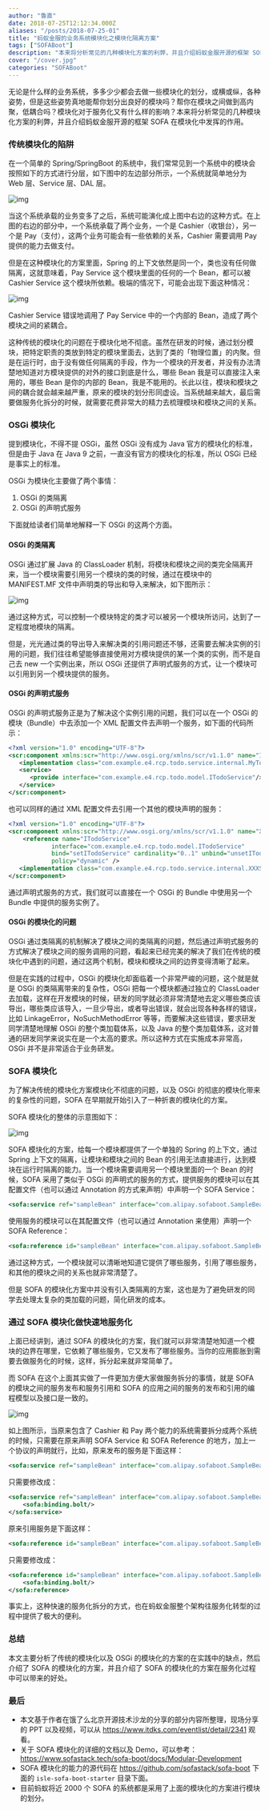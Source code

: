 ```yaml
---
author: "鲁直"
date: 2018-07-25T12:12:34.000Z
aliases: "/posts/2018-07-25-01"
title: "蚂蚁金服的业务系统模块化之模块化隔离方案"
tags: ["SOFABoot"]
description: "本来将分析常见的几种模块化方案的利弊，并且介绍蚂蚁金服开源的框架 SOFA 在模块化中发挥的作用。"
cover: "/cover.jpg"
categories: "SOFABoot"
---
```


无论是什么样的业务系统，多多少少都会去做一些模块化的划分，或横或纵，各种姿势，但是这些姿势真地能帮你划分出良好的模块吗？帮你在模块之间做到高内聚，低耦合吗？模块化对于服务化又有什么样的影响？本来将分析常见的几种模块化方案的利弊，并且介绍蚂蚁金服开源的框架 SOFA 在模块化中发挥的作用。

### 传统模块化的陷阱

在一个简单的 Spring/SpringBoot 的系统中，我们常常见到一个系统中的模块会按照如下的方式进行分层，如下图中的左边部分所示，一个系统就简单地分为 Web 层、Service 层、DAL 层。

![img](https://gw.alipayobjects.com/zos/nemopainter_prod/62484a0f-17f4-44e6-8f10-635bd28a1f32/sofastack-blog/resources-2018-07-2018-07-25-01-01.png)

当这个系统承载的业务变多了之后，系统可能演化成上图中右边的这种方式。在上图的右边的部分中，一个系统承载了两个业务，一个是 Cashier（收银台），另一个是 Pay（支付），这两个业务可能会有一些依赖的关系，Cashier 需要调用 Pay 提供的能力去做支付。

但是在这种模块化的方案里面，Spring 的上下文依然是同一个，类也没有任何做隔离，这就意味着，Pay Service 这个模块里面的任何的一个 Bean，都可以被 Cashier Service 这个模块所依赖。极端的情况下，可能会出现下面这种情况：

![img](https://gw.alipayobjects.com/zos/nemopainter_prod/2509798f-07b8-4fba-8e40-62fc544ff2b9/sofastack-blog/resources-2018-07-2018-07-25-01-02.png)

Cashier Service 错误地调用了 Pay Service 中的一个内部的 Bean，造成了两个模块之间的紧耦合。

这种传统的模块化的问题在于模块化地不彻底。虽然在研发的时候，通过划分模块，把特定职责的类放到特定的模块里面去，达到了类的「物理位置」的内聚。但是在运行时，由于没有做任何隔离的手段，作为一个模块的开发者，并没有办法清楚地知道对方模块提供的对外的接口到底是什么，哪些 Bean 我是可以直接注入来用的，哪些 Bean 是你的内部的 Bean，我是不能用的。长此以往，模块和模块之间的耦合就会越来越严重，原来的模块的划分形同虚设。当系统越来越大，最后需要做服务化拆分的时候，就需要花费非常大的精力去梳理模块和模块之间的关系。

### OSGi 模块化

提到模块化，不得不提 OSGi，虽然 OSGi 没有成为 Java 官方的模块化的标准，但是由于 Java 在 Java 9 之前，一直没有官方的模块化的标准，所以 OSGi 已经是事实上的标准。

OSGi 为模块化主要做了两个事情：

1. OSGi 的类隔离
1. OSGi 的声明式服务

下面就给读者们简单地解释一下 OSGi 的这两个方面。

#### OSGi 的类隔离

OSGi 通过扩展 Java 的 ClassLoader 机制，将模块和模块之间的类完全隔离开来，当一个模块需要引用另一个模块的类的时候，通过在模块中的 MANIFEST.MF 文件中声明类的导出和导入来解决，如下图所示：

![img](https://gw.alipayobjects.com/zos/nemopainter_prod/13547908-fae5-4d90-9128-8df7ca63e9ff/sofastack-blog/resources-2018-07-2018-07-25-01-05.png)

通过这种方式，可以控制一个模块特定的类才可以被另一个模块所访问，达到了一定程度地模块的隔离。

但是，光光通过类的导出导入来解决类的引用问题还不够，还需要去解决实例的引用的问题，我们往往希望能够直接使用对方模块提供的某一个类的实例，而不是自己去 new 一个实例出来，所以 OSGi 还提供了声明式服务的方式，让一个模块可以引用到另一个模块提供的服务。

#### OSGi 的声明式服务

OSGi 的声明式服务正是为了解决这个实例引用的问题，我们可以在一个 OSGi 的模块（Bundle）中去添加一个 XML 配置文件去声明一个服务，如下面的代码所示：

```xml
<?xml version="1.0" encoding="UTF-8"?>
<scr:component xmlns:scr="http://www.osgi.org/xmlns/scr/v1.1.0" name="ITodoService">
   <implementation class="com.example.e4.rcp.todo.service.internal.MyTodoServiceImpl"/>
   <service>
      <provide interface="com.example.e4.rcp.todo.model.ITodoService"/>
   </service>
</scr:component>
```

也可以同样的通过 XML 配置文件去引用一个其他的模块声明的服务：

```xml
<?xml version="1.0" encoding="UTF-8"?>
<scr:component xmlns:scr="http://www.osgi.org/xmlns/scr/v1.1.0" name="XXXService">
    <reference name="ITodoService"
            interface="com.example.e4.rcp.todo.model.ITodoService"
            bind="setITodoService" cardinality="0..1" unbind="unsetITodoService"
            policy="dynamic" />
   <implementation class="com.example.e4.rcp.todo.service.internal.XXXServiceImpl"/>
</scr:component>
```

通过声明式服务的方式，我们就可以直接在一个 OSGi 的 Bundle 中使用另一个 Bundle 中提供的服务实例了。

#### OSGi 的模块化的问题

OSGi 通过类隔离的机制解决了模块之间的类隔离的问题，然后通过声明式服务的方式解决了模块之间的服务调用的问题，看起来已经完美的解决了我们在传统的模块化中遇到的问题，通过这两个机制，模块和模块之间的边界变得清晰了起来。

但是在实践的过程中，OSGi 的模块化却面临着一个非常严峻的问题，这个就是就是 OSGi 的类隔离带来的复杂性，OSGi 把每一个模块都通过独立的 ClassLoader 去加载，这样在开发模块的时候，研发的同学就必须非常清楚地去定义哪些类应该导出，哪些类应该导入，一旦少导出，或者导出错误，就会出现各种各样的错误，比如 LinkageError，NoSuchMethodError 等等，而要解决这些错误，要求研发同学清楚地理解 OSGi 的整个类加载体系，以及 Java 的整个类加载体系，这对普通的研发同学来说实在是一个太高的要求。所以这种方式在实施成本非常高，OSGi 并不是非常适合于业务研发。

### SOFA 模块化

为了解决传统的模块化方案模块化不彻底的问题，以及 OSGi 的彻底的模块化带来的复杂性的问题，SOFA 在早期就开始引入了一种折衷的模块化的方案。

SOFA 模块化的整体的示意图如下：

![img](https://gw.alipayobjects.com/zos/nemopainter_prod/fd7bc3fe-a7a3-491f-b6d2-8709ce2377f6/sofastack-blog/resources-2018-07-2018-07-25-01-03.png)

SOFA 模块化的方案，给每一个模块都提供了一个单独的 Spring 的上下文，通过 Spring 上下文的隔离，让模块和模块之间的 Bean 的引用无法直接进行，达到模块在运行时隔离的能力。当一个模块需要调用另一个模块里面的一个 Bean 的时候，SOFA 采用了类似于 OSGi 的声明式的服务的方式，提供服务的模块可以在其配置文件（也可以通过 Annotation 的方式来声明）中声明一个 SOFA Service：

```xml
<sofa:service ref="sampleBean" interface="com.alipay.sofaboot.SampleBean"/>
```

使用服务的模块可以在其配置文件（也可以通过 Annotation 来使用）声明一个 SOFA Reference：

```xml
<sofa:reference id="sampleBean" interface="com.alipay.sofaboot.SampleBean"/>
```

通过这种方式，一个模块就可以清晰地知道它提供了哪些服务，引用了哪些服务，和其他的模块之间的关系也就非常清楚了。

但是 SOFA 的模块化方案中并没有引入类隔离的方案，这也是为了避免研发的同学去处理太复杂的类加载的问题，简化研发的成本。

### 通过 SOFA 模块化做快速地服务化

上面已经讲到，通过 SOFA 的模块化的方案，我们就可以非常清楚地知道一个模块的边界在哪里，它依赖了哪些服务，它又发布了哪些服务。当你的应用膨胀到需要去做服务化的时候，这样，拆分起来就非常简单了。

而 SOFA 在这个上面其实做了一件更加方便大家做服务拆分的事情，就是 SOFA 的模块之间的服务发布和服务引用和 SOFA 的应用之间的服务的发布和引用的编程模型以及接口是一致的。

![img](https://gw.alipayobjects.com/zos/nemopainter_prod/b3e9a3fe-0be3-454b-ae20-ea7b050121e4/sofastack-blog/resources-2018-07-2018-07-25-01-04.png)

如上图所示，当原来包含了 Cashier 和 Pay 两个能力的系统需要拆分成两个系统的时候，只需要在原来声明 SOFA Service 和 SOFA Reference 的地方，加上一个协议的声明就行，比如，原来发布的服务是下面这样：

```xml
<sofa:service ref="sampleBean" interface="com.alipay.sofaboot.SampleBean"/>
```

只需要修改成：

```xml
<sofa:service ref="sampleBean" interface="com.alipay.sofaboot.SampleBean">
    <sofa:binding.bolt/>
</sofa:service>
```

原来引用服务是下面这样：

```xml
<sofa:reference id="sampleBean" interface="com.alipay.sofaboot.SampleBean"/>
```

只需要修改成：

```xml
<sofa:reference id="sampleBean" interface="com.alipay.sofaboot.SampleBean">
    <sofa:binding.bolt/>
</sofa:reference>
```

事实上，这种快速的服务化拆分的方式，也在蚂蚁金服整个架构往服务化转型的过程中提供了极大的便利。

### 总结

本文主要分析了传统的模块化以及 OSGi 的模块化的方案的在实践中的缺点，然后介绍了 SOFA 的模块化的方案，并且介绍了 SOFA 的模块化的方案在服务化过程中可以带来的好处。

### 最后

- 本文基于作者在饿了么北京开源技术沙龙的分享的部分内容所整理，现场分享的 PPT 以及视频，可以从 <https://www.itdks.com/eventlist/detail/2341> 观看。
- 关于 SOFA 模块化的详细的文档以及 Demo，可以参考：<https://www.sofastack.tech/sofa-boot/docs/Modular-Development>
- SOFA 模块化的能力的源代码在 <https://github.com/sofastack/sofa-boot> 下面的 `isle-sofa-boot-starter` 目录下面。
- 目前蚂蚁将近 2000 个 SOFA 的系统都是采用了上面的模块化的方案进行模块的划分。
